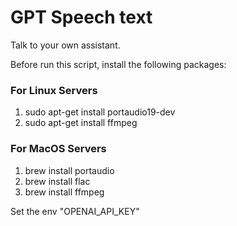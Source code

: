 # GPT Speech text
Talk to your own assistant.

Before run this script, install the following packages:

### For Linux Servers
1. sudo apt-get install portaudio19-dev
2. sudo apt-get install ffmpeg

### For MacOS Servers
1. brew install portaudio 
2. brew install flac
3. brew install ffmpeg

Set the env "OPENAI_API_KEY" 
